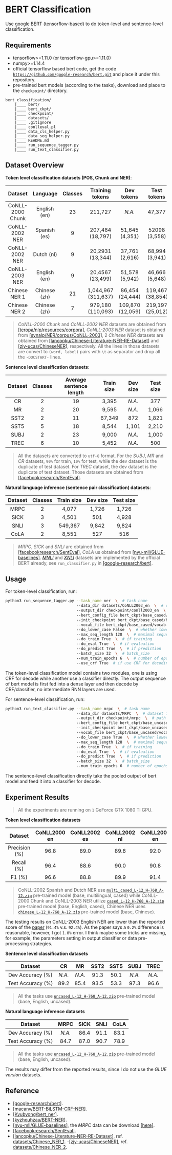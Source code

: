 # BERT Classification

Use google BERT (tensorflow-based) to do token-level and sentence-level classification.

## Requirements
- tensorflow>=1.11.0 (or tensorflow-gpu>=1.11.0)
- numpy>=1.14.4
- official tensorflow based bert code, get the code [`https://github.com/google-research/bert.git`](
https://github.com/google-research/bert.git) and place it under this repository.
- pre-trained bert models (according to the tasks), download and place to the `checkpoint/` directory.

```
bert_classification/
    |____ bert/
    |____ bert_ckpt/
    |____ checkpoint/
    |____ datasets/
    |____ .gitignore
    |____ conlleval.pl
    |____ data_cls_helper.py
    |____ data_seq_helper.py
    |____ README.md
    |____ run_sequence_tagger.py
    |____ run_text_classifier.py
```

## Dataset Overview

**Token level classification datasets (POS, Chunk and NER)**:

Dataset | Language | Classes | Training tokens | Dev tokens | Test tokens
:---: | :---: | :---: | :---: | :---: | :---:
CoNLL-2000 Chunk | English (en) | 23 | 211,727 | _N.A._ | 47,377
CoNLL-2002 NER | Spanish (es) | 9 | 207,484 (18,797) | 51,645 (4,351) | 52098 (3,558)
CoNLL-2002 NER | Dutch (nl) | 9 | 20,2931 (13,344) | 37,761 (2,616) | 68,994 (3,941)
CoNLL-2003 NER | English (en) | 9 | 20,4567 (23,499) | 51,578 (5,942) | 46,666 (5,648)
Chinese NER 1 | Chinese (zh) | 21 | 1,044,967 (311,637) | 86,454 (24,444) | 119,467 (38,854)
Chinese NER 2 | Chinese (zh) | 7 | 979,180 (110,093) | 109,870 (12,059) | 219,197 (25,012)

> _CoNLL-2000 Chunk_ and _CoNLL-2002 NER_ datasets are obtained from [[teropa/nlp/resources/corpora]](
https://github.com/teropa/nlp/tree/master/resources/corpora), _CoNLL-2003 NER_ dataset is obtained from 
[[synalp/NER/corpus/CoNLL-2003]](https://github.com/synalp/NER/tree/master/corpus/CoNLL-2003), 2 _Chinese NER_ datasets
are obtained from [[lancopku/Chinese-Literature-NER-RE-Dataset]](
https://github.com/lancopku/Chinese-Literature-NER-RE-Dataset) and [[zjy-ucas/ChineseNER]](
https://github.com/zjy-ucas/ChineseNER), respectively. All the lines in those datasets are convert to `(word, label)` 
pairs with `\t` as separator and drop all the `-DOCSTART-` lines.

**Sentence level classification datasets**:

Dataset | Classes | Average sentence length | Train size | Dev size | Test size
:---: | :---: | :---: | :---: | :---: | :---:
CR | 2 | 19 | 3,395 | _N.A._ | 377
MR | 2 | 20 | 9,595 | _N.A._ | 1,066
SST2 | 2 | 11 | 67,349 | 872 | 1,821
SST5 | 5 | 18 | 8,544 | 1,101 | 2,210
SUBJ | 2 | 23 | 9,000 | _N.A._ | 1,000
TREC | 6 | 10 | 5,452 | _N.A._ | 500

> All the datasets are converted to `utf-8` format. For the _SUBJ_, _MR_ and _CR_ datasets, `90%` for train, `10%` 
for test, while the dev dataset is the duplicate of test dataset. For _TREC_ dataset, the dev dataset is the duplicate 
of test dataset. Those datasets are obtained from [[facebookresearch/SentEval]](
https://github.com/facebookresearch/SentEval).

**Natural language inference (sentence pair classification) datasets**:

Dataset | Classes | Train size | Dev size | Test size
:---: | :---: | :---: | :---: | :---:
MRPC | 2 | 4,077 | 1,726 | 1,726
SICK | 3 | 4,501 | 501 | 4,928
SNLI | 3 | 549,367 | 9,842 | 9,824
CoLA | 2 | 8,551 | 527 | 516

> _MRPC_, _SICK_ and _SNLI_ are obtained from [[facebookresearch/SentEval]](
https://github.com/facebookresearch/SentEval), _CoLA_ us obtained from [[nyu-mll/GLUE-baselines]](
https://github.com/nyu-mll/GLUE-baselines). [_MNLI_](https://www.nyu.edu/projects/bowman/multinli/) and [_XNLI_](
https://www.nyu.edu/projects/bowman/xnli/) datasets are implemented by the official BERT already, see 
`run_classifier.py` in [[google-research/bert]](https://github.com/google-research/bert).

## Usage
For token-level classification, run:
```bash
python3 run_sequence_tagger.py --task_name ner  \  # task name
                               --data_dir datasets/CoNLL2003_en  \  # dataset folder
                               --output_dir checkpoint/conll2003_en  \  # path to save outputs and trained params
                               --bert_config_file bert_ckpt/base_cased/bert_config.json  \  # pre-trained BERT configs
                               --init_checkpoint bert_ckpt/base_cased/bert_model.ckpt  \  # pre-trained BERT params
                               --vocab_file bert_ckpt/base_cased/vocab.txt  \  # BERT vocab file
                               --do_lower_case False  \  # whether lowercase the input tokens
                               --max_seq_length 128  \  # maximal sequence allowed
                               --do_train True  \  # if training
                               --do_eval True  \  # if evaluation
                               --do_predict True  \  # if prediction
                               --batch_size 32  \  # batch_size
                               --num_train_epochs 6  \  # number of epochs
                               --use_crf True  # if use CRF for decoding
```

The token-level classification model contains two modules, one is using CRF for decode while another use a classifier 
directly. The output sequence of bert model is first fed into a dense layer and then decode by CRF/classifier, no 
intermediate RNN layers are used.

For sentence-level classification, run:
```bash
python3 run_text_classifier.py --task_name mrpc  \  # task name
                               --data_dir datasets/MRPC  \  # dataset folder
                               --output_dir checkpoint/mrpc  \  # path to save outputs and trained params
                               --bert_config_file bert_ckpt/base_uncased/bert_config.json  \  # pre-trained BERT configs
                               --init_checkpoint bert_ckpt/base_uncased/bert_model.ckpt  \  # pre-trained BERT params
                               --vocab_file bert_ckpt/base_uncased/vocab.txt  \  # BERT vocab file
                               --do_lower_case True  \  # whether lowercase the input tokens
                               --max_seq_length 128  \  # maximal sequence allowed
                               --do_train True  \  # if training
                               --do_eval True  \  # if evaluation
                               --do_predict True  \  # if prediction
                               --batch_size 32  \  # batch_size
                               --num_train_epochs 6  # number of epochs
```

The sentence-level classification directly take the pooled output of bert model and feed it into a classifier for 
decode.

## Experiment Results

> All the experiments are running on `1` GeForce GTX 1080 Ti GPU.

**Token level classification datasets**

Dataset | CoNLL2000 en | CoNLL2002 es | CoNLL2002 nl | CoNLL2003 en | zh 1 | zh 2
:---: | :---: | :---: | :---: | :---: | :---: | :---:
Precision (%) | 96.8 | 89.0 | 89.8 | 92.0 | 77.9 | 95.7
Recall (%) | 96.4 | 88.6 | 90.0 | 90.8 | 73.1 | 95.7
F1 (%) | 96.6 | 88.8 | 89.9 | 91.4 | 75.5 | 95.7

> CoNLL-2002 Spanish and Dutch NER use [`multi_cased_L-12_H-768_A-12.zip`](
https://storage.googleapis.com/bert_models/2018_11_23/multi_cased_L-12_H-768_A-12.zip) pre-trained model (base, 
multilingual, cased)  while CoNLL-2000 Chunk and CoNLL-2003 NER utilize [`cased_L-12_H-768_A-12.zip`](
https://storage.googleapis.com/bert_models/2018_10_18/cased_L-12_H-768_A-12.zip) pre-trained model (base, English, 
cased), Chinese NER uses [`chinese_L-12_H-768_A-12.zip`](
https://storage.googleapis.com/bert_models/2018_11_03/chinese_L-12_H-768_A-12.zip) pre-trained model (base, Chinese).

The testing results on CoNLL-2003 English NER are lower than the reported score of the [paper](
https://arxiv.org/pdf/1810.04805.pdf) (`91.4%` v.s. `92.4%`). As the paper says a `0.2%` difference is reasonable, 
however, I got `1.0%` error. I think maybe some tricks are missing, for example, the parameters setting in 
output classifier or data pre-processing strategies.

**Sentence level classification datasets**

Dataset | CR | MR | SST2 | SST5 | SUBJ | TREC
:---: | :---: | :---: | :---: | :---: | :---: | :---:
Dev Accuracy (%) | _N.A._ | _N.A._ | 91.3 | 50.1 | _N.A._ | _N.A._
Test Accuracy (%) | 89.2 | 85.4 | 93.5 | 53.3 | 97.3 | 96.6

> All the tasks use [`uncased_L-12_H-768_A-12.zip`](
https://storage.googleapis.com/bert_models/2018_10_18/uncased_L-12_H-768_A-12.zip) pre-trained model (base, English, 
uncased).

**Natural language inference datasets**

Dataset | MRPC | SICK | SNLI | CoLA
:---: | :---: | :---: | :---: | :---:
Dev Accuracy (%) | _N.A._ | 86.4 | 91.1 | 83.1
Test Accuracy (%) | 84.7 | 87.0 | 90.7 | 78.9

> All the tasks use [`uncased_L-12_H-768_A-12.zip`](
https://storage.googleapis.com/bert_models/2018_10_18/uncased_L-12_H-768_A-12.zip) pre-trained model (base, English, 
uncased). 

The results may differ from the reported results, since I do not use the _GLUE version_ datasets.

## Reference
- [[google-research/bert]](https://github.com/google-research/bert).
- [[macanv/BERT-BiLSTM-CRF-NER]](https://github.com/macanv/BERT-BiLSTM-CRF-NER).
- [[Kyubyong/bert_ner]](https://github.com/Kyubyong/bert_ner).
- [[kyzhouhzau/BERT-NER]](https://github.com/kyzhouhzau/BERT-NER).
- [[nyu-mll/GLUE-baselines]](https://github.com/nyu-mll/GLUE-baselines), the _MRPC_ data can be download [[here]](
https://github.com/jaisong87/prDetect/tree/master/Preprocess).
- [[facebookresearch/SentEval]](https://github.com/facebookresearch/SentEval).
- [[lancopku/Chinese-Literature-NER-RE-Dataset]](https://github.com/lancopku/Chinese-Literature-NER-RE-Dataset), ref. 
[datasets/Chinese_NER_1](/datasets/Chinese_NER_1).
-[[zjy-ucas/ChineseNER]](https://github.com/zjy-ucas/ChineseNER), ref. [datasets/Chinese_NER_2](/datasets/Chinese_NER_2).
